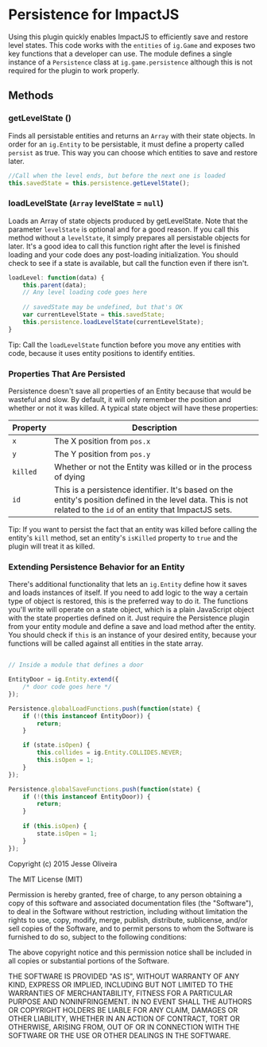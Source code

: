 # Persistence for ImpactJS

Using this plugin quickly enables ImpactJS to efficiently save and restore level states. This code works with the `entities` of `ig.Game` and exposes two key functions that a developer can use. The module defines a single instance of a `Persistence` class at `ig.game.persistence` although this is not required for the plugin to work properly.

## Methods
### getLevelState ()
Finds all persistable entities and returns an `Array` with their state objects. In order for an `ig.Entity` to be persistable, it must define a property called `persist` as true. This way you can choose which entities to save and restore later.
```javascript
//Call when the level ends, but before the next one is loaded
this.savedState = this.persistence.getLevelState();
```

### loadLevelState (`Array` levelState = `null`)
Loads an Array of state objects produced by getLevelState. Note that the parameter `levelState` is optional and for a good reason. If you call this method without a `levelState`, it simply prepares all persistable objects for later. It's a good idea to call this function right after the level is finished loading and your code does any post-loading initialization. You should check to see if a state is available, but call the function even if there isn't.

```javascript
loadLevel: function(data) {
    this.parent(data);
    // Any level loading code goes here
    
    // savedState may be undefined, but that's OK
    var currentLevelState = this.savedState;
    this.persistence.loadLevelState(currentLevelState);
}
```

Tip: Call the `loadLevelState` function before you move any entities with code, because it uses entity positions to identify entities.

### Properties That Are Persisted
Persistence doesn't save all properties of an Entity because that would be wasteful and slow. By default, it will only remember the position and whether or not it was killed. A typical state object will have these properties:

| Property | Description |
|----------|-------------|
| `x` | The X position from `pos.x` |
| `y` | The Y position from `pos.y` |
| `killed` | Whether or not the Entity was killed or in the process of dying |
| `id` | This is a persistence identifier. It's based on the entity's position defined in the level data. This is not related to the `id` of an entity that ImpactJS sets. |

Tip: If you want to persist the fact that an entity was killed before calling the entity's `kill` method, set an entity's `isKilled` property to `true` and the plugin will treat it as killed.

### Extending Persistence Behavior for an Entity
There's additional functionality that lets an `ig.Entity` define how it saves and loads instances of itself. If you need to add logic to the way a certain type of object is restored, this is the preferred way to do it. The functions you'll write will operate on a state object, which is a plain JavaScript object with the state properties defined on it. Just require the Persistence plugin from your entity module and define a save and load method after the entity. You should check if `this` is an instance of your desired entity, because your functions will be called against all entities in the state array.

```Javascript

// Inside a module that defines a door

EntityDoor = ig.Entity.extend({
    /* door code goes here */
});

Persistence.globalLoadFunctions.push(function(state) {
	if (!(this instanceof EntityDoor)) {
		return;
	}

	if (state.isOpen) {
		this.collides = ig.Entity.COLLIDES.NEVER;
		this.isOpen = 1;
	}
});

Persistence.globalSaveFunctions.push(function(state) {
	if (!(this instanceof EntityDoor)) {
		return;
	}
	
	if (this.isOpen) {
		state.isOpen = 1;
	}
});

```

Copyright (c) 2015 Jesse Oliveira

The MIT License (MIT)

Permission is hereby granted, free of charge, to any person obtaining a copy
of this software and associated documentation files (the "Software"), to deal
in the Software without restriction, including without limitation the rights
to use, copy, modify, merge, publish, distribute, sublicense, and/or sell
copies of the Software, and to permit persons to whom the Software is
furnished to do so, subject to the following conditions:

The above copyright notice and this permission notice shall be included in
all copies or substantial portions of the Software.

THE SOFTWARE IS PROVIDED "AS IS", WITHOUT WARRANTY OF ANY KIND, EXPRESS OR
IMPLIED, INCLUDING BUT NOT LIMITED TO THE WARRANTIES OF MERCHANTABILITY,
FITNESS FOR A PARTICULAR PURPOSE AND NONINFRINGEMENT. IN NO EVENT SHALL THE
AUTHORS OR COPYRIGHT HOLDERS BE LIABLE FOR ANY CLAIM, DAMAGES OR OTHER
LIABILITY, WHETHER IN AN ACTION OF CONTRACT, TORT OR OTHERWISE, ARISING FROM,
OUT OF OR IN CONNECTION WITH THE SOFTWARE OR THE USE OR OTHER DEALINGS IN
THE SOFTWARE.










